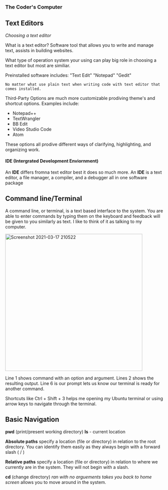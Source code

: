 ### The Coder's Computer
## Text Editors

*Choosing a text editor*

What is a text editor?
  Software tool that allows you to write and manage text, assists in building websites.

What type of operation system your using can play big role in choosing a text editor but most are similiar.

Preinstalled software includes:
"Text Edit" "Notepad" "Gedit"

`No matter what use plain text when writing code with text editor that comes installed.`

Third-Party Options are much more customizable prodiving theme's and shortcut options. Examples include:
- Notepad++
- TextWrangler
- BB Edit
- Video Studio Code
- Atom

These options all prodive different ways of clarifying, highlighting, and organizing work.

#### IDE (Intergrated Development Enviornment)

An **IDE** differs fromna text editor best it does so much more. 
An **IDE** is a text editor, a file manager, a compiler, and a debugger all in one software package

## Command line/Terminal
A command line, or terminal, is a text based interface to the system. You are able to enter commands by typing them on the keyboard and feedback will be given to you similarly as text. I like to think of it as talking to my computer.

<img width="437" alt="Screenshot 2021-03-17 210522" src="https://user-images.githubusercontent.com/80726468/111562871-eac21780-8764-11eb-9352-103f1ceca63b.png">

Line 1 shows command with an option and argument. Lines 2 shows the resulting output. Line 6 is our prompt lets us know our terminal is ready for another command.

Shortcuts like Ctrl + Shift + 3 helps me opening my Ubuntu terminal or using arrow keys to navigate through the terminal.

## Basic Navigation

**pwd** (print/present working directory) 
**ls** - current location 

**Absolute paths** specify a location (file or directory) in relation to the root directory. You can identify them easily as they always begin with a forward slash ( / )

**Relative paths** specify a location (file or directory) in relation to where we currently are in the system. They will not begin with a slash.

**cd** (change directory) *ran with no arguements takes you back to home screen*
allows you to move around in the system.  


